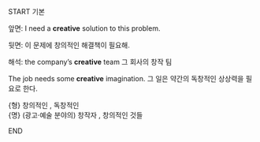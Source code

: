 START
기본

앞면:
I need a **creative** solution to this problem.

뒷면:
이 문제에 창의적인 해결책이 필요해.

해석:
the company’s **creative** team 
그 회사의 창작 팀

The job needs some **creative** imagination. 
그 일은 약간의 독창적인 상상력을 필요로 한다.

{형} 창의적인 , 독창적인  
{명} (광고·예술 분야의) 창작자 , 창의적인 것들  
<!--ID: 1747494847733-->
END